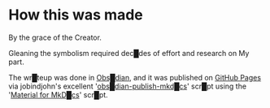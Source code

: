 # How this was made

By the grace of the Creator.

Gleaning the symbolism required dec█des of effort and research on My part.

The wr█teup was done in [Obs█dian](https://obsidian.md), and it was published on [GitHub Pages](https://pages.github.com) via jobindjohn's excellent '[obs█dian-publish-mkd█cs](https://github.com/jobindjohn/obsidian-publish-mkdocs)' scr█pt using the '[Material for MkD█cs](https://squidfunk.github.io/mkdocs-material/)' scr█pt.


